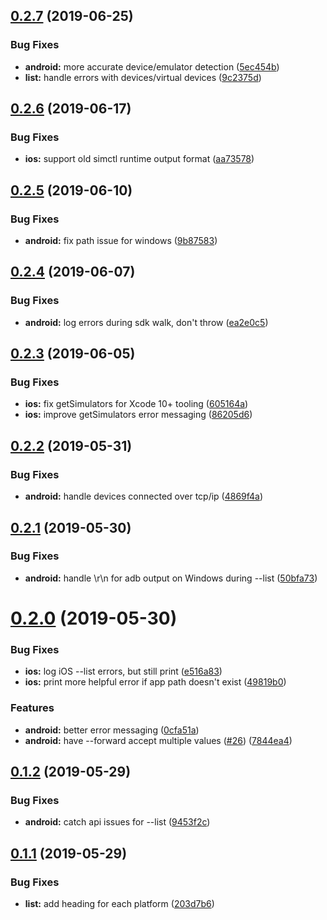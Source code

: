 ## [0.2.7](https://github.com/ionic-team/native-run/compare/v0.2.6...v0.2.7) (2019-06-25)


### Bug Fixes

* **android:** more accurate device/emulator detection ([5ec454b](https://github.com/ionic-team/native-run/commit/5ec454b))
* **list:** handle errors with devices/virtual devices ([9c2375d](https://github.com/ionic-team/native-run/commit/9c2375d))

## [0.2.6](https://github.com/ionic-team/native-run/compare/v0.2.5...v0.2.6) (2019-06-17)


### Bug Fixes

* **ios:** support old simctl runtime output format ([aa73578](https://github.com/ionic-team/native-run/commit/aa73578))

## [0.2.5](https://github.com/ionic-team/native-run/compare/v0.2.4...v0.2.5) (2019-06-10)


### Bug Fixes

* **android:** fix path issue for windows ([9b87583](https://github.com/ionic-team/native-run/commit/9b87583))

## [0.2.4](https://github.com/ionic-team/native-run/compare/v0.2.3...v0.2.4) (2019-06-07)


### Bug Fixes

* **android:** log errors during sdk walk, don't throw ([ea2e0c5](https://github.com/ionic-team/native-run/commit/ea2e0c5))

## [0.2.3](https://github.com/ionic-team/native-run/compare/v0.2.2...v0.2.3) (2019-06-05)


### Bug Fixes

* **ios:** fix getSimulators for Xcode 10+ tooling ([605164a](https://github.com/ionic-team/native-run/commit/605164a))
* **ios:** improve getSimulators error messaging ([86205d6](https://github.com/ionic-team/native-run/commit/86205d6))

## [0.2.2](https://github.com/ionic-team/native-run/compare/v0.2.1...v0.2.2) (2019-05-31)


### Bug Fixes

* **android:** handle devices connected over tcp/ip ([4869f4a](https://github.com/ionic-team/native-run/commit/4869f4a))

## [0.2.1](https://github.com/ionic-team/native-run/compare/v0.2.0...v0.2.1) (2019-05-30)


### Bug Fixes

* **android:** handle \r\n for adb output on Windows during --list ([50bfa73](https://github.com/ionic-team/native-run/commit/50bfa73))

# [0.2.0](https://github.com/ionic-team/native-run/compare/v0.1.2...v0.2.0) (2019-05-30)


### Bug Fixes

* **ios:** log iOS --list errors, but still print ([e516a83](https://github.com/ionic-team/native-run/commit/e516a83))
* **ios:** print more helpful error if app path doesn't exist ([49819b0](https://github.com/ionic-team/native-run/commit/49819b0))


### Features

* **android:** better error messaging ([0cfa51a](https://github.com/ionic-team/native-run/commit/0cfa51a))
* **android:** have --forward accept multiple values ([#26](https://github.com/ionic-team/native-run/issues/26)) ([7844ea4](https://github.com/ionic-team/native-run/commit/7844ea4))

## [0.1.2](https://github.com/ionic-team/native-run/compare/v0.1.1...v0.1.2) (2019-05-29)


### Bug Fixes

* **android:** catch api issues for --list ([9453f2c](https://github.com/ionic-team/native-run/commit/9453f2c))

## [0.1.1](https://github.com/ionic-team/native-run/compare/v0.1.0...v0.1.1) (2019-05-29)


### Bug Fixes

* **list:** add heading for each platform ([203d7b6](https://github.com/ionic-team/native-run/commit/203d7b6))
